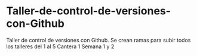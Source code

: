 # Taller-de-control-de-versiones-con-Github
Taller de control de versiones con Github. Se crean ramas para subir todos los talleres del 1 al 5 Cantera 1 Semana 1 y 2
